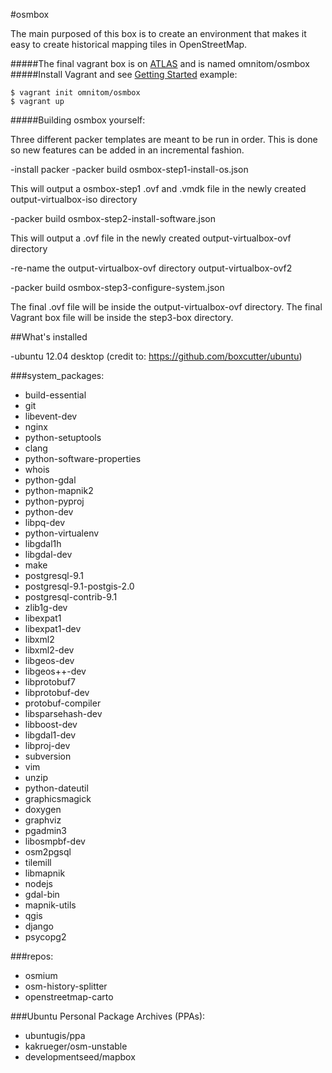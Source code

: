 #osmbox

The main purposed of this box is to create an environment that makes it easy to create historical mapping tiles in OpenStreetMap.

#####The final vagrant box is on [ATLAS](https://atlas.hashicorp.com/omnitom/boxes/osmbox) and is named omnitom/osmbox
#####Install Vagrant and see [Getting Started](http://docs.vagrantup.com/v2/getting-started/index.html) example:
```Batchfile
$ vagrant init omnitom/osmbox
$ vagrant up
```
#####Building osmbox yourself:

Three different packer templates are meant to be run in order. This is done so new features can be added in an incremental fashion.

-install packer
-packer build osmbox-step1-install-os.json

This will output a osmbox-step1 .ovf and .vmdk file in the newly created output-virtualbox-iso directory

-packer build osmbox-step2-install-software.json

This will output a .ovf file in the newly created output-virtualbox-ovf directory

-re-name the output-virtualbox-ovf directory output-virtualbox-ovf2

-packer build osmbox-step3-configure-system.json

The final .ovf file will be inside the output-virtualbox-ovf directory. The final Vagrant box file will be inside the step3-box directory.

##What's installed

-ubuntu 12.04 desktop (credit to: https://github.com/boxcutter/ubuntu)

###system_packages:
  - build-essential
  - git
  - libevent-dev
  - nginx
  - python-setuptools
  - clang 
  - python-software-properties 
  - whois
  - python-gdal 
  - python-mapnik2 
  - python-pyproj
  - python-dev 
  - libpq-dev
  - python-virtualenv
  - libgdal1h
  - libgdal-dev
  - make
  - postgresql-9.1
  - postgresql-9.1-postgis-2.0
  - postgresql-contrib-9.1
  - zlib1g-dev
  - libexpat1
  - libexpat1-dev
  - libxml2
  - libxml2-dev
  - libgeos-dev
  - libgeos++-dev
  - libprotobuf7
  - libprotobuf-dev
  - protobuf-compiler
  - libsparsehash-dev
  - libboost-dev
  - libgdal1-dev
  - libproj-dev
  - subversion
  - vim
  - unzip
  - python-dateutil
  - graphicsmagick
  - doxygen
  - graphviz
  - pgadmin3
  - libosmpbf-dev
  - osm2pgsql
  - tilemill 
  - libmapnik 
  - nodejs 
  - gdal-bin
  - mapnik-utils
  - qgis
  - django
  - psycopg2

  ###repos:

  - osmium
  - osm-history-splitter
  - openstreetmap-carto

  ###Ubuntu Personal Package Archives (PPAs):

  - ubuntugis/ppa
  - kakrueger/osm-unstable
  - developmentseed/mapbox

